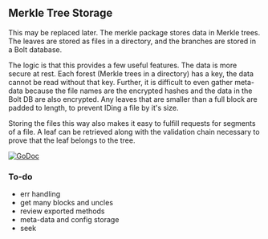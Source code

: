 ## Merkle Tree Storage
This may be replaced later. The merkle package stores data in Merkle trees. The
leaves are stored as files in a directory, and the branches are stored in a Bolt
database.

The logic is that this provides a few useful features. The data is more secure
at rest. Each forest (Merkle trees in a directory) has a key, the data cannot
be read without that key. Further, it is difficult to even gather meta-data
because the file names are the encrypted hashes and the data in the Bolt DB are
also encrypted. Any leaves that are smaller than a full block are padded to
length, to prevent IDing a file by it's size.

Storing the files this way also makes it easy to fulfill requests for segments
of a file. A leaf can be retrieved along with the validation chain necessary to
prove that the leaf belongs to the tree.

[![GoDoc](https://godoc.org/github.com/dist-ribut-us/merkle?status.svg)](https://godoc.org/github.com/dist-ribut-us/merkle)

### To-do
* err handling
* get many blocks and uncles
* review exported methods
* meta-data and config storage
* seek